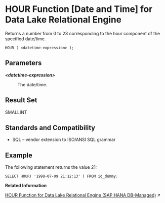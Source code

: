 <!-- loioa55651ad84f210158eceac6470043938 -->

# HOUR Function \[Date and Time\] for Data Lake Relational Engine

Returns a number from 0 to 23 corresponding to the hour component of the specified date/time.



```
HOUR ( <datetime-expression> );
```



<a name="loioa55651ad84f210158eceac6470043938__HOUR_parm1"/>

## Parameters


<dl>
<dt><b>

*<datetime-expression\>*

</b></dt>
<dd>

The date/time.



</dd>
</dl>



<a name="loioa55651ad84f210158eceac6470043938__HOUR_returns1"/>

## Result Set

SMALLINT



<a name="loioa55651ad84f210158eceac6470043938__HOUR_standards1"/>

## Standards and Compatibility

-   SQL – vendor extension to ISO/ANSI SQL grammar



<a name="loioa55651ad84f210158eceac6470043938__HOUR_example1"/>

## Example

The following statement returns the value 21:

```
SELECT HOUR( '1998-07-09 21:12:13' ) FROM iq_dummy;
```

**Related Information**  


[HOUR Function for Data Lake Relational Engine (SAP HANA DB-Managed)](https://help.sap.com/viewer/a898e08b84f21015969fa437e89860c8/2023_4_QRC/en-US/13ca8f80a24a45b3ae7e434753dd97c8.html "Returns a number from 0 to 23 corresponding to the hour component of the specified date/time.") :arrow_upper_right:

